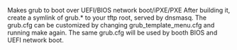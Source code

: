 Makes grub to boot over UEFI/BIOS network boot/iPXE/PXE
After building it, create a symlink of grub.* to your tftp root, served by dnsmasq.
The grub.cfg can be customized by changing grub_template_menu.cfg and running make again.
The same grub.cfg will be used by booth BIOS and UEFI network boot.
